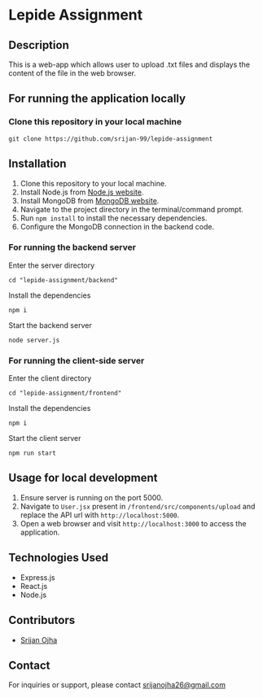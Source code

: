 # Lepide Assignment

## Description
This is a web-app which allows user to upload .txt files and displays the content of the file in the web browser.

## For running the application locally
### Clone this repository in your local machine
```
git clone https://github.com/srijan-99/lepide-assignment
```

## Installation
1. Clone this repository to your local machine.
2. Install Node.js from [Node.js website](https://nodejs.org/).
3. Install MongoDB from [MongoDB website](https://www.mongodb.com/).
4. Navigate to the project directory in the terminal/command prompt.
5. Run `npm install` to install the necessary dependencies.
6. Configure the MongoDB connection in the backend code.

### For running the backend server
Enter the server directory
```
cd "lepide-assignment/backend"
```

Install the dependencies
```
npm i
```

Start the backend server
```
node server.js
```

### For running the client-side server
Enter the client directory
```
cd "lepide-assignment/frontend"
```

Install the dependencies
```
npm i
```

Start the client server
```
npm run start
```

## Usage for local development
1. Ensure server is running on the port 5000.
2. Navigate to `User.jsx` present in `/frontend/src/components/upload` and replace the API url with `http://localhost:5000`.
3. Open a web browser and visit `http://localhost:3000` to access the application.

## Technologies Used
- Express.js
- React.js
- Node.js

## Contributors
- [Srijan Ojha](https://www.github.com/srijan-99)

## Contact
For inquiries or support, please contact [srijanojha26@gmail.com](mailto:srijanojha26@gmail.com)
